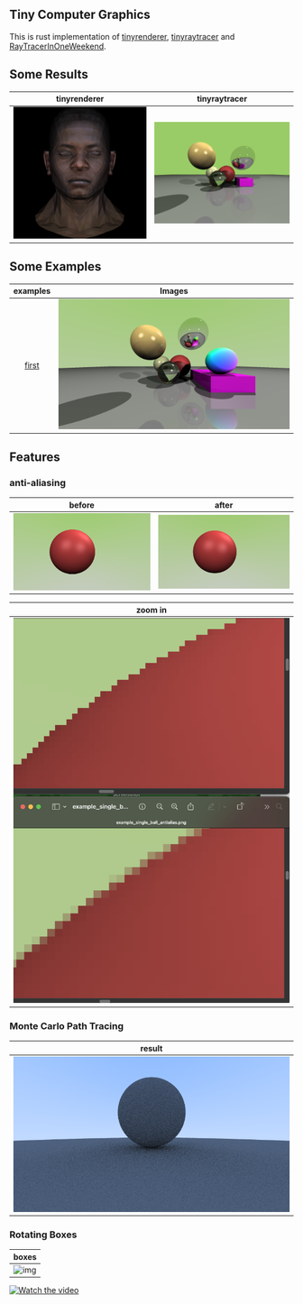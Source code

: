 ## Tiny Computer Graphics

This is rust implementation of [tinyrenderer](https://github.com/ssloy/tinyrenderer/wiki), [tinyraytracer](https://github.com/ssloy/tinyraytracer/wiki) and [RayTracerInOneWeekend](https://raytracing.github.io/books/RayTracingInOneWeekend.html).

## Some Results

|       tinyrenderer        |               tinyraytracer                |
| :-----------------------: | :----------------------------------------: |
| ![img](./output/head.png) | ![img](./output/customized_ray_tracer.png) |

## Some Examples

|           examples           |               Images               |
| :--------------------------: | :--------------------------------: |
| [first](./examples/first.rs) | ![img](./output/example_first.png) |

## Features

### anti-aliasing

|                  before                  |                       after                        |
| :--------------------------------------: | :------------------------------------------------: |
| ![img](./output/example_single_ball.png) | ![img](./output/example_single_ball_antialias.png) |

|               zoom in                |
| :----------------------------------: |
| ![img](./output/example_zoom_in.png) |

### Monte Carlo Path Tracing

|                      result                      |
| :----------------------------------------------: |
| ![img](./output/example_monte_carlo_diffuse.png) |

### Rotating Boxes

|                 boxes                 |
| :-----------------------------------: |
| ![img](https://github.com/user-attachments/assets/5e1d5027-dfb7-47bc-bf89-b5b86f11f132) |

[![Watch the video](https://github.com/user-attachments/assets/5e1d5027-dfb7-47bc-bf89-b5b86f11f132)](https://github.com/user-attachments/assets/5e1d5027-dfb7-47bc-bf89-b5b86f11f132)


